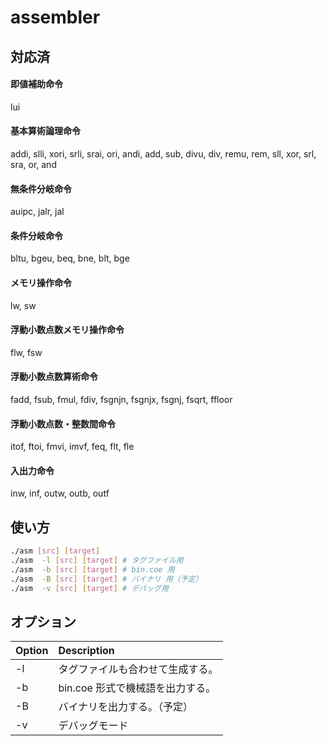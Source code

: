 # assembler

## 対応済

#### 即値補助命令

lui

#### 基本算術論理命令

addi, slli, xori, srli, srai, ori, andi, add, sub, divu, div, remu, rem, sll, xor, srl, sra, or, and

#### 無条件分岐命令

auipc, jalr, jal

#### 条件分岐命令

bltu, bgeu, beq, bne, blt, bge

#### メモリ操作命令

lw, sw

#### 浮動小数点数メモリ操作命令

flw, fsw

#### 浮動小数点数算術命令

fadd, fsub, fmul, fdiv, fsgnjn, fsgnjx, fsgnj, fsqrt, ffloor

#### 浮動小数点数・整数間命令

itof, ftoi, fmvi, imvf, feq, flt, fle

#### 入出力命令

inw, inf, outw, outb, outf

## 使い方

```bash
./asm [src] [target]
./asm  -l [src] [target] # タグファイル用
./asm  -b [src] [target] # bin.coe 用
./asm  -B [src] [target] # バイナリ 用（予定）
./asm  -v [src] [target] # デバッグ用
```

## オプション

| Option   |  Description  |
|:---|:---|
|  -l  |  タグファイルも合わせて生成する。  |
|  -b  |  bin.coe 形式で機械語を出力する。  |
|  -B  |  バイナリを出力する。（予定）  |
|  -v  |  デバッグモード  |